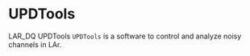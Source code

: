 # UPDTools
LAR_DQ UPDTools
``UPDTools`` is a software to control and analyze noisy channels in LAr.
